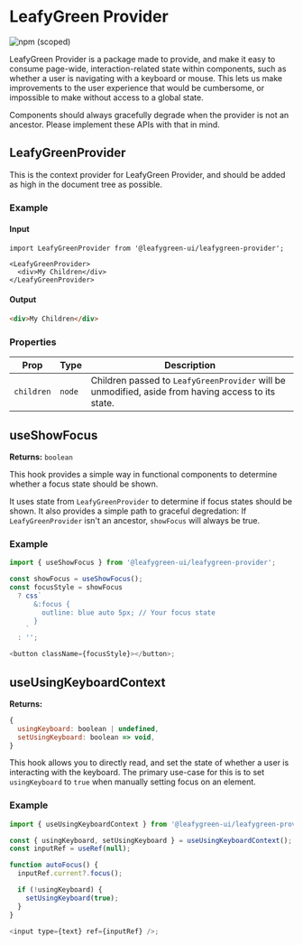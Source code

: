 # LeafyGreen Provider

![npm (scoped)](https://img.shields.io/npm/v/@leafygreen-ui/leafygreen-provider.svg)

LeafyGreen Provider is a package made to provide, and make it easy to consume page-wide, interaction-related state within components, such as whether a user is navigating with a keyboard or mouse. This lets us make improvements to the user experience that would be cumbersome, or impossible to make without access to a global state.

Components should always gracefully degrade when the provider is not an ancestor. Please implement these APIs with that in mind.

## LeafyGreenProvider

This is the context provider for LeafyGreen Provider, and should be added as high in the document tree as possible.

### Example

#### Input

```JS
import LeafyGreenProvider from '@leafygreen-ui/leafygreen-provider';

<LeafyGreenProvider>
  <div>My Children</div>
</LeafyGreenProvider>
```

#### Output

```HTML
<div>My Children</div>
```

### Properties

| Prop       | Type   | Description                                                                                        |
| ---------- | ------ | -------------------------------------------------------------------------------------------------- |
| `children` | `node` | Children passed to `LeafyGreenProvider` will be unmodified, aside from having access to its state. |

## useShowFocus

**Returns:** `boolean`

This hook provides a simple way in functional components to determine whether a focus state should be shown.

It uses state from `LeafyGreenProvider` to determine if focus states should be shown. It also provides a simple path to graceful degredation: If `LeafyGreenProvider` isn't an ancestor, `showFocus` will always be true.

### Example

```js
import { useShowFocus } from '@leafygreen-ui/leafygreen-provider';

const showFocus = useShowFocus();
const focusStyle = showFocus
  ? css`
      &:focus {
        outline: blue auto 5px; // Your focus state
      }
    `
  : '';

<button className={focusStyle}></button>;
```

## useUsingKeyboardContext

**Returns:**

```js
{
  usingKeyboard: boolean | undefined,
  setUsingKeyboard: boolean => void,
}
```

This hook allows you to directly read, and set the state of whether a user is interacting with the keyboard. The primary use-case for this is to set `usingKeyboard` to `true` when manually setting focus on an element.

### Example

```js
import { useUsingKeyboardContext } from '@leafygreen-ui/leafygreen-provider';

const { usingKeyboard, setUsingKeyboard } = useUsingKeyboardContext();
const inputRef = useRef(null);

function autoFocus() {
  inputRef.current?.focus();

  if (!usingKeyboard) {
    setUsingKeyboard(true);
  }
}

<input type={text} ref={inputRef} />;
```

